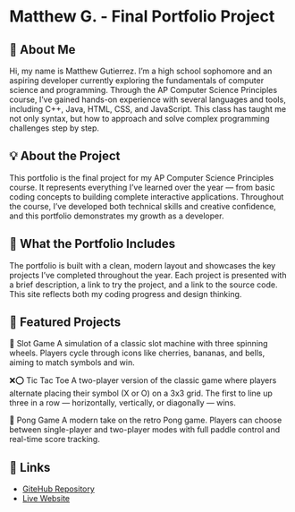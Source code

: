 # Matthew G. - Final Portfolio Project

## 👋 About Me
Hi, my name is Matthew Gutierrez. I’m a high school sophomore and an aspiring developer currently exploring the fundamentals of computer science and programming. Through the AP Computer Science Principles course, I’ve gained hands-on experience with several languages and tools, including C++, Java, HTML, CSS, and JavaScript. This class has taught me not only syntax, but how to approach and solve complex programming challenges step by step.

## 💡 About the Project
This portfolio is the final project for my AP Computer Science Principles course. It represents everything I’ve learned over the year — from basic coding concepts to building complete interactive applications. Throughout the course, I’ve developed both technical skills and creative confidence, and this portfolio demonstrates my growth as a developer.

## 📁 What the Portfolio Includes
The portfolio is built with a clean, modern layout and showcases the key projects I’ve completed throughout the year. Each project is presented with a brief description, a link to try the project, and a link to the source code. This site reflects both my coding progress and design thinking.

## 🚀 Featured Projects
🎰 Slot Game
A simulation of a classic slot machine with three spinning wheels. Players cycle through icons like cherries, bananas, and bells, aiming to match symbols and win.

❌⭕ Tic Tac Toe
A two-player version of the classic game where players alternate placing their symbol (X or O) on a 3x3 grid. The first to line up three in a row — horizontally, vertically, or diagonally — wins.

🏓 Pong Game
A modern take on the retro Pong game. Players can choose between single-player and two-player modes with full paddle control and real-time score tracking.

## 🔗 Links

- [GiteHub Repository](https://github.com/Matt2024180/Final-Project)
- [Live Website](https://matt2024180.github.io/Final-Project/)
